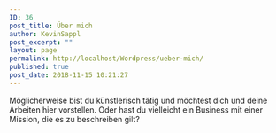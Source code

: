 ```yaml
---
ID: 36
post_title: Über mich
author: KevinSappl
post_excerpt: ""
layout: page
permalink: http://localhost/Wordpress/ueber-mich/
published: true
post_date: 2018-11-15 10:21:27
---
```

Möglicherweise bist du künstlerisch tätig und möchtest dich und deine Arbeiten hier vorstellen. Oder hast du vielleicht ein Business mit einer Mission, die es zu beschreiben gilt?